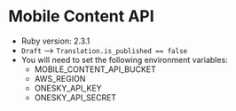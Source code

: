 # Mobile Content API

* Ruby version: 2.3.1 
* `Draft` --> `Translation.is_published == false`
* You will need to set the following environment variables:
    * MOBILE_CONTENT_API_BUCKET
    * AWS_REGION
    * ONESKY_API_KEY
    * ONESKY_API_SECRET